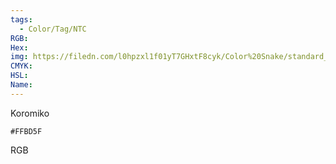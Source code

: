 ```yaml
---
tags:
  - Color/Tag/NTC
RGB:
Hex:
img: https://filedn.com/l0hpzxl1f01yT7GHxtF8cyk/Color%20Snake/standard_csv_to_svg/%23/FFBD5F.svg
CMYK:
HSL:
Name:
---
```

Koromiko
```palette
#FFBD5F
```
RGB
